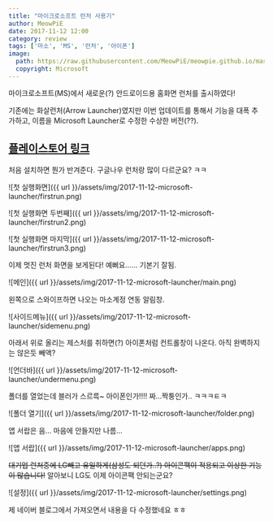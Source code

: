 ```yaml
---
title: "마이크로소프트 런처 사용기"
author: MeowPiE
date: 2017-11-12 12:00
category: review
tags: ['마소', 'MS', '런처', '아이폰']
image:
  path: https://raw.githubusercontent.com/MeowPiE/meowpie.github.io/master/assets/img/2017-11-12-microsoft-launcher/microsoft_launcher.jpg
  copyright: Microsoft
---
```


마이크로소프트(MS)에서 새로운(?) 안드로이드용 홈화면 런처를 출시하였다!

기존에는 화살런처(Arrow Launcher)였지만 이번 업데이트를 통해서 기능을 대폭 추가하고, 이름을 Microsoft Launcher로 수정한 수상한 버전(??).

## [플레이스토어 링크](https://play.google.com/store/apps/details?id=com.microsoft.launcher/)

처음 설치하면 뭔가 반겨준다. 구글나우 런처랑 많이 다르군요? ㅋㅋ

![첫 실행화면]({{ url }}/assets/img/2017-11-12-microsoft-launcher/firstrun.png)

![첫 실행화면 두번째]({{ url }}/assets/img/2017-11-12-microsoft-launcher/firstrun2.png)

![첫 실행화면 마지막]({{ url }}/assets/img/2017-11-12-microsoft-launcher/firstrun3.png)

이제 멋진 런처 화면을 보게된다! 예뻐요...... 기본기 잘됨.

![메인]({{ url }}/assets/img/2017-11-12-microsoft-launcher/main.png)

왼쪽으로 스와이프하면 나오는 마소계정 연동 알림창.

![사이드메뉴]({{ url }}/assets/img/2017-11-12-microsoft-launcher/sidemenu.png)

아래서 위로 올리는 제스처를 취하면(?) 아이폰처럼 컨트롤창이 나온다. 아직 완벽하지는 않은듯 빼액?

![언더바]({{ url }}/assets/img/2017-11-12-microsoft-launcher/undermenu.png)

폴더를 열었는데 블러가 스르륵~ 아이폰인가!!!! 짜...짝퉁인가.. ㅋㅋㅋㅌㅋ

![폴더 열기]({{ url }}/assets/img/2017-11-12-microsoft-launcher/folder.png)

앱 서랍은 음... 마음에 안들지만 나름...

![앱 서랍]({{ url }}/assets/img/2017-11-12-microsoft-launcher/apps.png)

~~대기업 런처중에 LG빼고 유일하게(삼성도 되던가..?) 아이콘팩이 적용되고 이상한 기능이 많습니다!~~ 알아보니 LG도 이제 아이콘팩 안되는군요?

![설정]({{ url }}/assets/img/2017-11-12-microsoft-launcher/settings.png)

제 네이버 블로그에서 가져오면서 내용을 다 수정했네요 ㅎㅎ
